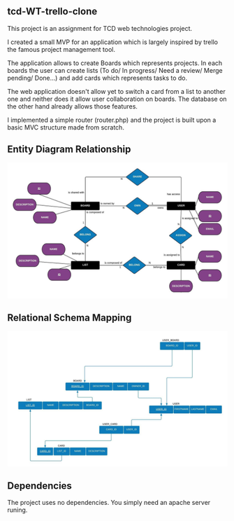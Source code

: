 ## tcd-WT-trello-clone


This project is an assignment for TCD web technologies project.

I created a small MVP for an application which is largely inspired by trello the famous project management tool.

The application allows to create Boards which represents projects. In each boards the user can create lists (To do/ In progress/ Need a review/ Merge pending/ Done...) and add cards which represents tasks to do.

The web application doesn't allow yet to switch a card from a list to another one and neither does it allow user collaboration on boards. The database on the other hand already allows those features.

I implemented a simple router (router.php) and the project is built upon a basic MVC structure made from scratch.


## Entity Diagram Relationship

![](https://github.com/Skaelv/tcd-WT-trello-clone/raw/master/images/Entity_Diagram_Relationship.jpeg?raw=true)

## Relational Schema Mapping

![](https://github.com/Skaelv/tcd-WT-trello-clone/raw/master/images/Relational_Schema_Mapping.jpeg?raw=true)

## Dependencies

The project uses no dependencies. You simply need an apache server runing.